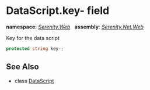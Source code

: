 # DataScript.key- field
**namespace:** *[Serenity.Web](../../README.md#serenity.web-namespace)*   **assembly**: *[Serenity.Net.Web](../../README.md)*

Key for the data script

```csharp
protected string key-;
```

## See Also

* class [DataScript](../DataScript.md)